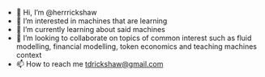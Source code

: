 - 👋 Hi, I’m @herrrickshaw
- 👀 I’m interested in machines that are learning
- 🌱 I’m currently learning about said machines
- 💞️ I’m looking to collaborate on topics of common interest such as fluid modelling, financial modelling, token economics and teaching machines context 
- 📫 How to reach me tdrickshaw@gmail.com

<!---
herrrickshaw/herrrickshaw is a ✨ special ✨ repository because its `README.md` (this file) appears on your GitHub profile.
You can click the Preview link to take a look at your changes.
--->
